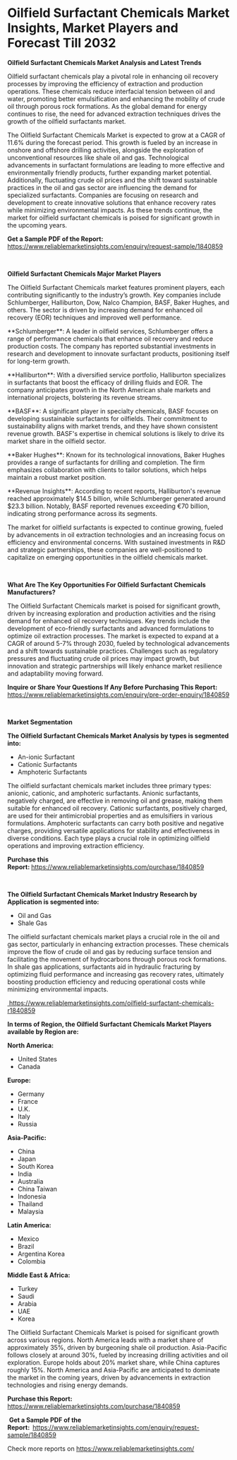 <p><h1>Oilfield Surfactant Chemicals Market Insights, Market Players and Forecast Till 2032</h1></p><p><strong>Oilfield Surfactant Chemicals Market Analysis and Latest Trends</strong></p>
<p><p>Oilfield surfactant chemicals play a pivotal role in enhancing oil recovery processes by improving the efficiency of extraction and production operations. These chemicals reduce interfacial tension between oil and water, promoting better emulsification and enhancing the mobility of crude oil through porous rock formations. As the global demand for energy continues to rise, the need for advanced extraction techniques drives the growth of the oilfield surfactants market.</p><p>The Oilfield Surfactant Chemicals Market is expected to grow at a CAGR of 11.6% during the forecast period. This growth is fueled by an increase in onshore and offshore drilling activities, alongside the exploration of unconventional resources like shale oil and gas. Technological advancements in surfactant formulations are leading to more effective and environmentally friendly products, further expanding market potential. Additionally, fluctuating crude oil prices and the shift toward sustainable practices in the oil and gas sector are influencing the demand for specialized surfactants. Companies are focusing on research and development to create innovative solutions that enhance recovery rates while minimizing environmental impacts. As these trends continue, the market for oilfield surfactant chemicals is poised for significant growth in the upcoming years.</p></p>
<p><strong>Get a Sample PDF of the Report:&nbsp;</strong> <a href="https://www.reliablemarketinsights.com/enquiry/request-sample/1840859?utm_campaign=1994&utm_medium=2&utm_source=Github&utm_content=ia&utm_term=03022025&utm_id=oilfield-surfactant-chemicals">https://www.reliablemarketinsights.com/enquiry/request-sample/1840859</a></p>
<p>&nbsp;</p>
<p><strong>Oilfield Surfactant Chemicals Major Market Players</strong></p>
<p><p>The Oilfield Surfactant Chemicals market features prominent players, each contributing significantly to the industry’s growth. Key companies include Schlumberger, Halliburton, Dow, Nalco Champion, BASF, Baker Hughes, and others. The sector is driven by increasing demand for enhanced oil recovery (EOR) techniques and improved well performance.</p><p>**Schlumberger**: A leader in oilfield services, Schlumberger offers a range of performance chemicals that enhance oil recovery and reduce production costs. The company has reported substantial investments in research and development to innovate surfactant products, positioning itself for long-term growth.</p><p>**Halliburton**: With a diversified service portfolio, Halliburton specializes in surfactants that boost the efficacy of drilling fluids and EOR. The company anticipates growth in the North American shale markets and international projects, bolstering its revenue streams.</p><p>**BASF**: A significant player in specialty chemicals, BASF focuses on developing sustainable surfactants for oilfields. Their commitment to sustainability aligns with market trends, and they have shown consistent revenue growth. BASF's expertise in chemical solutions is likely to drive its market share in the oilfield sector.</p><p>**Baker Hughes**: Known for its technological innovations, Baker Hughes provides a range of surfactants for drilling and completion. The firm emphasizes collaboration with clients to tailor solutions, which helps maintain a robust market position.</p><p>**Revenue Insights**: According to recent reports, Halliburton's revenue reached approximately $14.5 billion, while Schlumberger generated around $23.3 billion. Notably, BASF reported revenues exceeding €70 billion, indicating strong performance across its segments.</p><p>The market for oilfield surfactants is expected to continue growing, fueled by advancements in oil extraction technologies and an increasing focus on efficiency and environmental concerns. With sustained investments in R&D and strategic partnerships, these companies are well-positioned to capitalize on emerging opportunities in the oilfield chemicals market.</p></p>
<p>&nbsp;</p>
<p><strong>What Are The Key Opportunities For Oilfield Surfactant Chemicals Manufacturers?</strong></p>
<p><p>The Oilfield Surfactant Chemicals market is poised for significant growth, driven by increasing exploration and production activities and the rising demand for enhanced oil recovery techniques. Key trends include the development of eco-friendly surfactants and advanced formulations to optimize oil extraction processes. The market is expected to expand at a CAGR of around 5-7% through 2030, fueled by technological advancements and a shift towards sustainable practices. Challenges such as regulatory pressures and fluctuating crude oil prices may impact growth, but innovation and strategic partnerships will likely enhance market resilience and adaptability moving forward.</p></p>
<p><strong>Inquire or Share Your Questions If Any Before Purchasing This Report:</strong> <a href="https://www.reliablemarketinsights.com/enquiry/pre-order-enquiry/1840859?utm_campaign=1994&utm_medium=2&utm_source=Github&utm_content=ia&utm_term=03022025&utm_id=oilfield-surfactant-chemicals">https://www.reliablemarketinsights.com/enquiry/pre-order-enquiry/1840859</a></p>
<p>&nbsp;</p>
<p><strong>Market Segmentation</strong></p>
<p><strong>The Oilfield Surfactant Chemicals Market Analysis by types is segmented into:</strong></p>
<p><ul><li>An-ionic Surfactant</li><li>Cationic Surfactants</li><li>Amphoteric Surfactants</li></ul></p>
<p><p>The oilfield surfactant chemicals market includes three primary types: anionic, cationic, and amphoteric surfactants. Anionic surfactants, negatively charged, are effective in removing oil and grease, making them suitable for enhanced oil recovery. Cationic surfactants, positively charged, are used for their antimicrobial properties and as emulsifiers in various formulations. Amphoteric surfactants can carry both positive and negative charges, providing versatile applications for stability and effectiveness in diverse conditions. Each type plays a crucial role in optimizing oilfield operations and improving extraction efficiency.</p></p>
<p><strong>Purchase this Report:&nbsp;</strong><a href="https://www.reliablemarketinsights.com/purchase/1840859?utm_campaign=1994&utm_medium=2&utm_source=Github&utm_content=ia&utm_term=03022025&utm_id=oilfield-surfactant-chemicals">https://www.reliablemarketinsights.com/purchase/1840859</a></p>
<p>&nbsp;</p>
<p><strong>The Oilfield Surfactant Chemicals Market Industry Research by Application is segmented into:</strong></p>
<p><ul><li>Oil and Gas</li><li>Shale Gas</li></ul></p>
<p><p>The oilfield surfactant chemicals market plays a crucial role in the oil and gas sector, particularly in enhancing extraction processes. These chemicals improve the flow of crude oil and gas by reducing surface tension and facilitating the movement of hydrocarbons through porous rock formations. In shale gas applications, surfactants aid in hydraulic fracturing by optimizing fluid performance and increasing gas recovery rates, ultimately boosting production efficiency and reducing operational costs while minimizing environmental impacts.</p></p>
<p><a href="https://www.reliablemarketinsights.com/oilfield-surfactant-chemicals-r1840859?utm_campaign=1994&utm_medium=2&utm_source=Github&utm_content=ia&utm_term=03022025&utm_id=oilfield-surfactant-chemicals">&nbsp;https://www.reliablemarketinsights.com/oilfield-surfactant-chemicals-r1840859</a></p>
<p><strong>In terms of Region, the Oilfield Surfactant Chemicals Market Players available by Region are:</strong></p>
<p>
    <p> <strong> North America: </strong>
        <ul>
            <li>United States</li>
            <li>Canada</li>
        </ul>
        </p> 
    <p> <strong> Europe: </strong>
        <ul>
            <li>Germany</li>
            <li>France</li>
            <li>U.K.</li>
            <li>Italy</li>
            <li>Russia</li>
        </ul>
        </p> 
    <p> <strong> Asia-Pacific: </strong>
        <ul>
            <li>China</li>
            <li>Japan</li>
            <li>South Korea</li>
            <li>India</li>
            <li>Australia</li>
            <li>China Taiwan</li>
            <li>Indonesia</li>
            <li>Thailand</li>
            <li>Malaysia</li>
        </ul>
        </p> 
    <p> <strong> Latin America: </strong>
        <ul>
            <li>Mexico</li>
            <li>Brazil</li>
            <li>Argentina Korea</li>
            <li>Colombia</li>
        </ul>
        </p> 
    <p> <strong> Middle East & Africa: </strong>
        <ul>
            <li>Turkey</li>
            <li>Saudi</li>
            <li>Arabia</li>
            <li>UAE</li>
            <li>Korea</li>
        </ul>
    </p>
    </p>
<p><p>The Oilfield Surfactant Chemicals Market is poised for significant growth across various regions. North America leads with a market share of approximately 35%, driven by burgeoning shale oil production. Asia-Pacific follows closely at around 30%, fueled by increasing drilling activities and oil exploration. Europe holds about 20% market share, while China captures roughly 15%. North America and Asia-Pacific are anticipated to dominate the market in the coming years, driven by advancements in extraction technologies and rising energy demands.</p></p>
<p><strong>Purchase this Report: </strong><a href="https://www.reliablemarketinsights.com/purchase/1840859?utm_campaign=1994&utm_medium=2&utm_source=Github&utm_content=ia&utm_term=03022025&utm_id=oilfield-surfactant-chemicals">https://www.reliablemarketinsights.com/purchase/1840859</a></p>
<p>&nbsp;<strong>Get a Sample PDF of the Report:&nbsp;&nbsp;</strong><a href="https://www.reliablemarketinsights.com/enquiry/request-sample/1840859?utm_campaign=1994&utm_medium=2&utm_source=Github&utm_content=ia&utm_term=03022025&utm_id=oilfield-surfactant-chemicals">https://www.reliablemarketinsights.com/enquiry/request-sample/1840859</a></p>
<p><strong></strong></p>
<p>Check more reports on <a href="https://www.reliablemarketinsights.com/?utm_campaign=1994&utm_medium=2&utm_source=Github&utm_content=ia&utm_term=03022025&utm_id=oilfield-surfactant-chemicals">https://www.reliablemarketinsights.com/</a></p>
